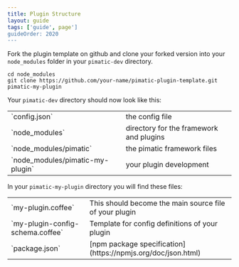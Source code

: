 ```yaml
---
title: Plugin Structure
layout: guide
tags: ['guide', page']
guideOrder: 2020
---
```


Fork the plugin template on github and clone your forked version into your `node_modules` folder 
in your `pimatic-dev` directory.

	cd node_modules
	git clone https://github.com/your-name/pimatic-plugin-template.git pimatic-my-plugin

Your `pimatic-dev` directory should now look like this:

<table class="table file-listing">
<tr><td>`config.json`</td>				       <td>the config file</td></tr>
<tr><td>`node_modules`</td>				       <td>directory for the framework and plugins</td></tr>
<tr><td>`node_modules/pimatic`</td>			   <td>the pimatic framework files</td></tr>
<tr><td>`node_modules/pimatic-my-plugin`</td>  <td>your plugin development</td></tr>
</table>

In your `pimatic-my-plugin` directory you will find these files:

<table class="table file-listing">
<tr><td>`my-plugin.coffee`</td>	                   <td>This should become the main source file of your plugin</td></tr>
<tr><td>`my-plugin-config-schema.coffee`</td>	   <td>Template for config definitions of your plugin</td></tr>
<tr><td>`package.json`</td>	                       <td>[npm package specification](https://npmjs.org/doc/json.html)</td></tr>
</table>
